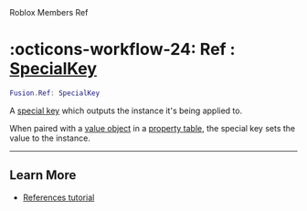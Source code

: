 <nav class="fusiondoc-api-breadcrumbs">
	<span>Roblox</span>
	<span>Members</span>
	<span>Ref</span>
</nav>

<h1 class="fusiondoc-api-header" markdown>
	<span class="fusiondoc-api-icon" markdown>:octicons-workflow-24:</span>
	<span class="fusiondoc-api-name">Ref</span>
	<span class="fusiondoc-api-type">
		: <a href="../../types/specialkey">SpecialKey</a>
	</span>
</h1>

```Lua
Fusion.Ref: SpecialKey
```

A [special key](../../types/specialkey) which outputs the instance it's being
applied to.

When paired with a [value object](../../../state/types/value) in a
[property table](../../types/propertytable), the special key sets the value to
the instance.

-----

## Learn More

- [References tutorial](../../../../tutorials/roblox/references)